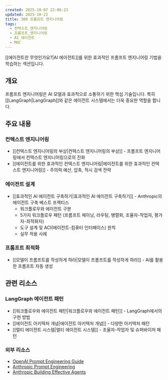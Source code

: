 ```yaml
---
created: 2025-10-07 22:06:23
updated: 2025-10-22
title: 300 프롬프트 엔지니어링
tags:
  - 컨텍스트_엔지니어링
  - 프롬프트_엔지니어링
  - AI_에이전트
  - MOC
---
```


[[에이전트란 무엇인가요?|AI 에이전트]]를 위한 효과적인 프롬프트 엔지니어링 기법을 학습하는 섹션입니다.

## 개요

프롬프트 엔지니어링은 AI 모델과 효과적으로 소통하기 위한 핵심 기술입니다. 특히 [[LangGraph|LangGraph]]와 같은 에이전트 시스템에서는 더욱 중요한 역할을 합니다.

## 주요 내용

### 컨텍스트 엔지니어링
- [[컨텍스트 엔지니어링의 부상|컨텍스트 엔지니어링의 부상]] - 프롬프트 엔지니어링에서 컨텍스트 엔지니어링으로의 진화
- [[에이전트를 위한 효과적인 컨텍스트 엔지니어링|에이전트를 위한 효과적인 컨텍스트 엔지니어링]] - 주의력 예산, 압축, 적시 검색 전략

### 에이전트 설계
- [[효과적인 AI 에이전트 구축하기|효과적인 AI 에이전트 구축하기]] - Anthropic의 에이전트 구축 베스트 프랙티스
  - 워크플로우와 에이전트 구분
  - 5가지 워크플로우 패턴 (프롬프트 체이닝, 라우팅, 병렬화, 조율자-작업자, 평가자-최적화자)
  - 도구 설계 및 ACI(에이전트-컴퓨터 인터페이스) 원칙
  - 실무 적용 사례

### 프롬프트 최적화
- [[모델이 프롬프트를 작성하게 하라|모델이 프롬프트를 작성하게 하라]] - AI를 활용한 프롬프트 자동 생성

## 관련 리소스

### LangGraph 에이전트 패턴
- [[워크플로우와 에이전트 패턴|워크플로우와 에이전트 패턴]] - LangGraph에서의 구현 방법
- [[에이전트 아키텍처 개념|에이전트 아키텍처 개념]] - 다양한 아키텍처 패턴
- [[멀티 에이전트 시스템|멀티 에이전트 시스템]] - 조율자-작업자 및 슈퍼바이저 패턴

### 외부 리소스
- [OpenAI Prompt Engineering Guide](https://platform.openai.com/docs/guides/prompt-engineering)
- [Anthropic Prompt Engineering](https://docs.claude.com/ko/docs/build-with-claude/prompt-engineering/overview)
- [Anthropic Building Effective Agents](https://www.anthropic.com/engineering/building-effective-agents)
